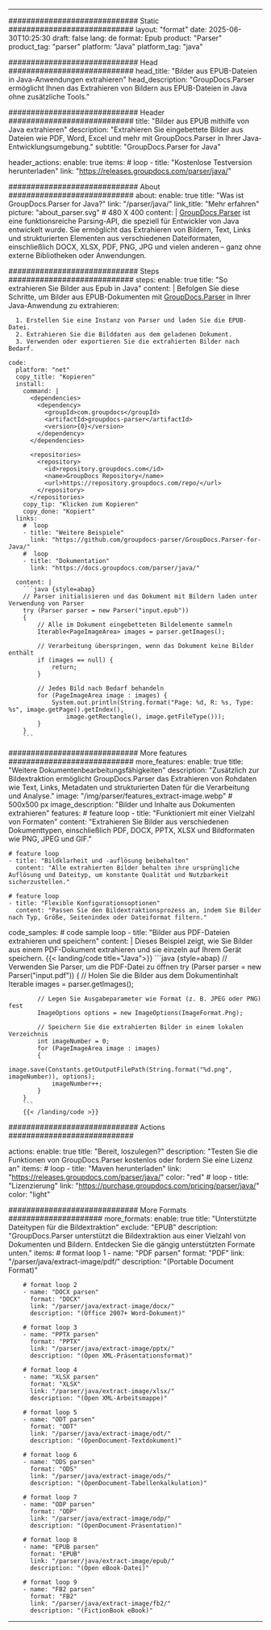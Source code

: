


---
############################# Static ############################
layout: "format"
date:  2025-06-30T10:25:30
draft: false
lang: de
format: Epub
product: "Parser"
product_tag: "parser"
platform: "Java"
platform_tag: "java"

############################# Head ############################
head_title: "Bilder aus EPUB-Dateien in Java-Anwendungen extrahieren"
head_description: "GroupDocs.Parser ermöglicht Ihnen das Extrahieren von Bildern aus EPUB-Dateien in Java ohne zusätzliche Tools."

############################# Header ############################
title: "Bilder aus EPUB mithilfe von Java extrahieren" 
description: "Extrahieren Sie eingebettete Bilder aus Dateien wie PDF, Word, Excel und mehr mit GroupDocs.Parser in Ihrer Java-Entwicklungsumgebung."
subtitle: "GroupDocs.Parser for Java" 

header_actions:
  enable: true
  items:
    #  loop
    - title: "Kostenlose Testversion herunterladen"
      link: "https://releases.groupdocs.com/parser/java/"
      
############################# About ############################
about:
    enable: true
    title: "Was ist GroupDocs.Parser for Java?"
    link: "/parser/java/"
    link_title: "Mehr erfahren"
    picture: "about_parser.svg" # 480 X 400
    content: |
       [GroupDocs.Parser](/parser/java/) ist eine funktionsreiche Parsing-API, die speziell für Entwickler von Java entwickelt wurde. Sie ermöglicht das Extrahieren von Bildern, Text, Links und strukturierten Elementen aus verschiedenen Dateiformaten, einschließlich DOCX, XLSX, PDF, PNG, JPG und vielen anderen – ganz ohne externe Bibliotheken oder Anwendungen.

############################# Steps ############################
steps:
    enable: true
    title: "So extrahieren Sie Bilder aus Epub in Java"
    content: |
      Befolgen Sie diese Schritte, um Bilder aus EPUB-Dokumenten mit [GroupDocs.Parser](/parser/java/) in Ihrer Java-Anwendung zu extrahieren:
      
      1. Erstellen Sie eine Instanz von Parser und laden Sie die EPUB-Datei.
      2. Extrahieren Sie die Bilddaten aus dem geladenen Dokument.
      3. Verwenden oder exportieren Sie die extrahierten Bilder nach Bedarf.
   
    code:
      platform: "net"
      copy_title: "Kopieren"
      install:
        command: |
          <dependencies>
            <dependency>
              <groupId>com.groupdocs</groupId>
              <artifactId>groupdocs-parser</artifactId>
              <version>{0}</version>
            </dependency>
          </dependencies>

          <repositories>
            <repository>
              <id>repository.groupdocs.com</id>
              <name>GroupDocs Repository</name>
              <url>https://repository.groupdocs.com/repo/</url>
            </repository>
          </repositories>
        copy_tip: "Klicken zum Kopieren"
        copy_done: "Kopiert"
      links:
        #  loop
        - title: "Weitere Beispiele"
          link: "https://github.com/groupdocs-parser/GroupDocs.Parser-for-Java/"
        #  loop
        - title: "Dokumentation"
          link: "https://docs.groupdocs.com/parser/java/"
          
      content: |
        ```java {style=abap}
        // Parser initialisieren und das Dokument mit Bildern laden unter Verwendung von Parser
        try (Parser parser = new Parser("input.epub"))
        {
            // Alle im Dokument eingebetteten Bildelemente sammeln
            Iterable<PageImageArea> images = parser.getImages();

            // Verarbeitung überspringen, wenn das Dokument keine Bilder enthält
            if (images == null) {
                return;
            }

            // Jedes Bild nach Bedarf behandeln
            for (PageImageArea image : images) {
                System.out.println(String.format("Page: %d, R: %s, Type: %s", image.getPage().getIndex(), 
                    image.getRectangle(), image.getFileType()));
            }
        }
        ```            

############################# More features ############################
more_features:
  enable: true
  title: "Weitere Dokumentenbearbeitungsfähigkeiten"
  description: "Zusätzlich zur Bildextraktion ermöglicht GroupDocs.Parser das Extrahieren von Rohdaten wie Text, Links, Metadaten und strukturierten Daten für die Verarbeitung und Analyse."
  image: "/img/parser/features_extract-image.webp" # 500x500 px
  image_description: "Bilder und Inhalte aus Dokumenten extrahieren"
  features:
    # feature loop
    - title: "Funktioniert mit einer Vielzahl von Formaten"
      content: "Extrahieren Sie Bilder aus verschiedenen Dokumenttypen, einschließlich PDF, DOCX, PPTX, XLSX und Bildformaten wie PNG, JPEG und GIF."

    # feature loop
    - title: "Bildklarheit und -auflösung beibehalten"
      content: "Alle extrahierten Bilder behalten ihre ursprüngliche Auflösung und Dateityp, um konstante Qualität und Nutzbarkeit sicherzustellen."

    # feature loop
    - title: "Flexible Konfigurationsoptionen"
      content: "Passen Sie den Bildextraktionsprozess an, indem Sie Bilder nach Typ, Größe, Seitenindex oder Dateiformat filtern."
      
  code_samples:
    # code sample loop
    - title: "Bilder aus PDF-Dateien extrahieren und speichern"
      content: |
        Dieses Beispiel zeigt, wie Sie Bilder aus einem PDF-Dokument extrahieren und sie einzeln auf Ihrem Gerät speichern.
        {{< landing/code title="Java">}}
        ```java {style=abap}
        //  Verwenden Sie Parser, um die PDF-Datei zu öffnen
        try (Parser parser = new Parser("input.pdf"))
        {
            // Holen Sie die Bilder aus dem Dokumentinhalt
            Iterable<PageImageArea> images = parser.getImages();

            // Legen Sie Ausgabeparameter wie Format (z. B. JPEG oder PNG) fest
            ImageOptions options = new ImageOptions(ImageFormat.Png);

            // Speichern Sie die extrahierten Bilder in einem lokalen Verzeichnis
            int imageNumber = 0;
            for (PageImageArea image : images)
            {
                image.save(Constants.getOutputFilePath(String.format("%d.png", imageNumber)), options);
                imageNumber++;
            }
        }
        ```
        {{< /landing/code >}}


############################# Actions ############################

actions:
  enable: true
  title: "Bereit, loszulegen?"
  description: "Testen Sie die Funktionen von GroupDocs.Parser kostenlos oder fordern Sie eine Lizenz an"
  items:
    #  loop
    - title: "Maven herunterladen"
      link: "https://releases.groupdocs.com/parser/java/"
      color: "red"
        #  loop
    - title: "Lizenzierung"
      link: "https://purchase.groupdocs.com/pricing/parser/java/"
      color: "light"


############################# More Formats #####################
more_formats:
    enable: true
    title: "Unterstützte Dateitypen für die Bildextraktion"
    exclude: "EPUB"
    description: "GroupDocs.Parser unterstützt die Bildextraktion aus einer Vielzahl von Dokumenten und Bildern. Entdecken Sie die gängig unterstützten Formate unten."
    items: 
        # format loop 1
        - name: "PDF parsen"
          format: "PDF"
          link: "/parser/java/extract-image/pdf/"
          description: "(Portable Document Format)"
          
        # format loop 2
        - name: "DOCX parsen"
          format: "DOCX"
          link: "/parser/java/extract-image/docx/"
          description: "(Office 2007+ Word-Dokument)"
          
        # format loop 3
        - name: "PPTX parsen"
          format: "PPTX"
          link: "/parser/java/extract-image/pptx/"
          description: "(Open XML-Präsentationsformat)"
          
        # format loop 4
        - name: "XLSX parsen"
          format: "XLSX"
          link: "/parser/java/extract-image/xlsx/"
          description: "(Open XML-Arbeitsmappe)"
          
        # format loop 5
        - name: "ODT parsen"
          format: "ODT"
          link: "/parser/java/extract-image/odt/"
          description: "(OpenDocument-Textdokument)"
          
        # format loop 6
        - name: "ODS parsen"
          format: "ODS"
          link: "/parser/java/extract-image/ods/"
          description: "(OpenDocument-Tabellenkalkulation)"
          
        # format loop 7
        - name: "ODP parsen"
          format: "ODP"
          link: "/parser/java/extract-image/odp/"
          description: "(OpenDocument-Präsentation)"
          
        # format loop 8
        - name: "EPUB parsen"
          format: "EPUB"
          link: "/parser/java/extract-image/epub/"
          description: "(Open eBook-Datei)"
          
        # format loop 9
        - name: "FB2 parsen"
          format: "FB2"
          link: "/parser/java/extract-image/fb2/"
          description: "(FictionBook eBook)"
         
          

---